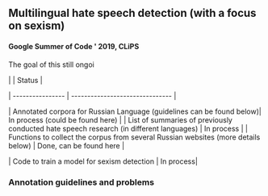 ## Multilingual hate speech detection (with a focus on sexism)
#### Google Summer of Code ' 2019, CLiPS

The goal of this still ongoi

|                | Status                          |

| ---------------- | -------------------------------  |

| Annotated corpora for Russian Language (guidelines can be found below)| In process (could be found here) |
| List of summaries of previously conducted hate speech research (in different languages) | In process
 |
| Functions to collect the corpus from several Russian websites (more details below)          | Done, can be found here |

| Code to train a model for sexism detection | In process|



### Annotation guidelines and problems

